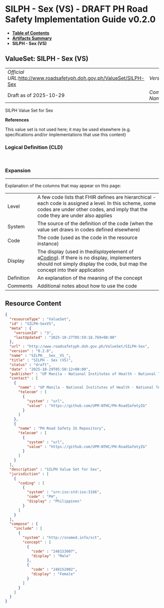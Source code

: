 # SILPH - Sex (VS) - DRAFT PH Road Safety Implementation Guide v0.2.0

* [**Table of Contents**](toc.md)
* [**Artifacts Summary**](artifacts.md)
* **SILPH - Sex (VS)**

## ValueSet: SILPH - Sex (VS) 

| | |
| :--- | :--- |
| *Official URL*:http://www.roadsafetyph.doh.gov.ph/ValueSet/SILPH-Sex | *Version*:0.2.0 |
| Draft as of 2025-10-29 | *Computable Name*:SILPH___Sex__VS_ |

 
SILPH Value Set for Sex 

 **References** 

This value set is not used here; it may be used elsewhere (e.g. specifications and/or implementations that use this content)

### Logical Definition (CLD)

 

### Expansion

-------

 Explanation of the columns that may appear on this page: 

| | |
| :--- | :--- |
| Level | A few code lists that FHIR defines are hierarchical - each code is assigned a level. In this scheme, some codes are under other codes, and imply that the code they are under also applies |
| System | The source of the definition of the code (when the value set draws in codes defined elsewhere) |
| Code | The code (used as the code in the resource instance) |
| Display | The display (used in the*display*element of a[Coding](http://hl7.org/fhir/R4/datatypes.html#Coding)). If there is no display, implementers should not simply display the code, but map the concept into their application |
| Definition | An explanation of the meaning of the concept |
| Comments | Additional notes about how to use the code |



## Resource Content

```json
{
  "resourceType" : "ValueSet",
  "id" : "SILPH-SexVS",
  "meta" : {
    "versionId" : "3",
    "lastUpdated" : "2025-10-27T05:59:18.769+00:00"
  },
  "url" : "http://www.roadsafetyph.doh.gov.ph/ValueSet/SILPH-Sex",
  "version" : "0.2.0",
  "name" : "SILPH___Sex__VS_",
  "title" : "SILPH - Sex (VS)",
  "status" : "draft",
  "date" : "2025-10-29T05:50:12+00:00",
  "publisher" : "UP Manila - National Institutes of Health - National Telehealth Center",
  "contact" : [
    {
      "name" : "UP Manila - National Institutes of Health - National Telehealth Center",
      "telecom" : [
        {
          "system" : "url",
          "value" : "https://github.com/UPM-NTHC/PH-RoadSafetyIG"
        }
      ]
    },
    {
      "name" : "PH Road Safety IG Repository",
      "telecom" : [
        {
          "system" : "url",
          "value" : "https://github.com/UPM-NTHC/PH-RoadSafetyIG"
        }
      ]
    }
  ],
  "description" : "SILPH Value Set for Sex",
  "jurisdiction" : [
    {
      "coding" : [
        {
          "system" : "urn:iso:std:iso:3166",
          "code" : "PH",
          "display" : "Philippines"
        }
      ]
    }
  ],
  "compose" : {
    "include" : [
      {
        "system" : "http://snomed.info/sct",
        "concept" : [
          {
            "code" : "248153007",
            "display" : "Male"
          },
          {
            "code" : "248152002",
            "display" : "Female"
          }
        ]
      }
    ]
  }
}

```
